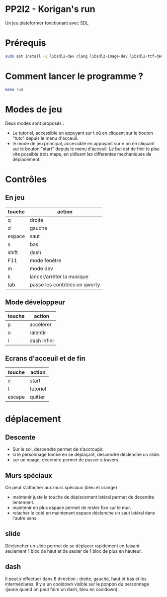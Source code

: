 # PP2I2 - Korigan's run

Un jeu plateformer fonctionant avec SDL

# Prérequis

```bash
sudo apt install -y libsdl2-dev clang libsdl2-image-dev libsdl2-ttf-dev libsdl2-mixer-dev
```

# Comment lancer le programme ?

```bash
make run
```

# Modes de jeu
Deux modes sont proposés : 
- Le tutoriel, accessible en appuyant sur t où en cliquant sur le bouton "tuto" depuis le menu d'acceuil.
- le mode de jeu principal, accessible en appuyant sur e où en cliquant sur le bouton "start" depuis le menu d'acceuil.
Le but est de finir le plsu vite possible trois maps, en utilisant les differentes mechaniques de déplacement.

# Contrôles
## En jeu
| touche |    action    |
| ------ | ------------ |
|   q    |    droite    |
|   d    |    gauche    |
| espace |     saut     |
|   s    |     bas      |
| shift  |     dash     |
|  F11   | mode fenêtre |
|   m    |   mode dev   |
|   k    |   lancer/arrêter la musique    |
|  tab   | passe les contrôles en qwerty |
## Mode développeur
| touche |    action    |
| ------ | ------------ |
|   p    |  accélerer   |
|   o    |   ralentir   |
|   l    | dash infini  |
## Ecrans d'acceuil et de fin
| touche |    action    |
| ------ | ------------ |
|   e    |    start     |
|   t    |   tutoriel   |
| escape |   quitter    |

# déplacement
## Descente
- Sur le sol, descendre permet de s'accroupir.
- si le personnage tombe en se déplaçant, descendre déclenche un slide.
- sur un nuage, decendre permet de passer à travers.

## Murs spéciaux
On peut s'attacher aux murs spéciaux (bleu et orange)
- maintenir juste la touche de déplacement latéral permet de decendre lentement.
- maintenir en plus espace permet de rester fixe sur le mur.
- relacher le coté en maintenant espace déclenche un saut latéral dans l'autre sens.

## slide
Déclencher un slide permet de se déplacer rapidement en faisant seulement 1 bloc de haut et de sauter de 1 bloc de plus en hauteur.

## dash
Il peut s'effectuer dans 8 direction : droite, gauche, haut et bas et les intermédiares. Il y a un cooldown visible sur le ponpon du personnage (jaune quand on peut faire un dash, bleu en cooldown).
